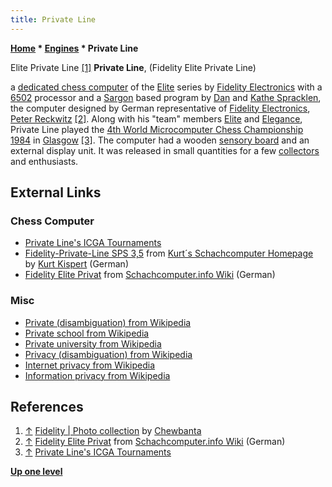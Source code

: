 ```yaml
---
title: Private Line
---
```

**[Home](Home "Home") \* [Engines](Engines "Engines") \* Private Line**



 [](https://www.flickr.com/photos/10261668@N05/858219335/in/set-72157600922170604/) Elite Private Line <a id="cite-note-1" href="#cite-ref-1">[1]</a> 
**Private Line**, (Fidelity Elite Private Line)  

a [dedicated chess computer](Dedicated_Chess_Computers "Dedicated Chess Computers") of the [Elite](Elite "Elite") series by [Fidelity Electronics](Fidelity_Electronics "Fidelity Electronics") with a [6502](6502 "6502") processor and a [Sargon](Sargon "Sargon") based program by [Dan](Dan_Spracklen "Dan Spracklen") and [Kathe Spracklen](Kathe_Spracklen "Kathe Spracklen"), the computer designed by German representative of [Fidelity Electronics](Fidelity_Electronics "Fidelity Electronics"), [Peter Reckwitz](Peter_Reckwitz "Peter Reckwitz") <a id="cite-note-2" href="#cite-ref-2">[2]</a>. 
Along with his "team" members [Elite](Elite "Elite") and [Elegance](Elegance "Elegance"), Private Line played the [4th World Microcomputer Chess Championship 1984](WMCCC_1984 "WMCCC 1984") in [Glasgow](https://en.wikipedia.org/wiki/Glasgow) <a id="cite-note-3" href="#cite-ref-3">[3]</a>. 
The computer had a wooden [sensory board](Sensory_Board "Sensory Board") and an external display unit. It was released in small quantities for a few [collectors](Category:Collector "Category:Collector") and enthusiasts. 



## External Links


### Chess Computer


* [Private Line's ICGA Tournaments](https://www.game-ai-forum.org/icga-tournaments/program.php?id=485)
* [Fidelity-Private-Line SPS 3,5](http://www.schachcomputer.at/sp35.htm) from [Kurt´s Schachcomputer Homepage](http://www.schachcomputer.at/) by [Kurt Kispert](Kurt_Kispert "Kurt Kispert") (German)
* [Fidelity Elite Privat](https://www.schach-computer.info/wiki/index.php/Fidelity_Elite_Privat) from [Schachcomputer.info Wiki](https://www.schach-computer.info/wiki/index.php/Hauptseite_En) (German)


### Misc


* [Private (disambiguation) from Wikipedia](https://en.wikipedia.org/wiki/Private)
* [Private school from Wikipedia](https://en.wikipedia.org/wiki/Private_school)
* [Private university from Wikipedia](https://en.wikipedia.org/wiki/Private_university)
* [Privacy (disambiguation) from Wikipedia](https://en.wikipedia.org/wiki/Privacy_%28disambiguation%29)
* [Internet privacy from Wikipedia](https://en.wikipedia.org/wiki/Internet_privacy)
* [Information privacy from Wikipedia](https://en.wikipedia.org/wiki/Information_privacy)


## References


1. <a id="cite-ref-1" href="#cite-note-1">↑</a> [Fidelity | Photo collection](https://www.flickr.com/photos/10261668@N05/sets/72157600922170604/) by [Chewbanta](Steve_Blincoe "Steve Blincoe")
2. <a id="cite-ref-2" href="#cite-note-2">↑</a> [Fidelity Elite Privat](https://www.schach-computer.info/wiki/index.php/Fidelity_Elite_Privat) from [Schachcomputer.info Wiki](https://www.schach-computer.info/wiki/index.php/Hauptseite_En) (German)
3. <a id="cite-ref-3" href="#cite-note-3">↑</a> [Private Line's ICGA Tournaments](https://www.game-ai-forum.org/icga-tournaments/program.php?id=485)

**[Up one level](Engines "Engines")**







 

